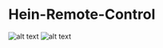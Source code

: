 # Hein-Remote-Control
![alt text](https://i.imgur.com/r8dTyU4.jpg)
![alt text](https://i.imgur.com/Mw2FtTZ.jpg)

